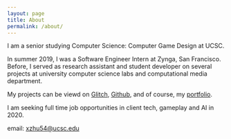 ```yaml
---
layout: page
title: About
permalink: /about/
---
```


I am a senior studying Computer Science: Computer Game Design at UCSC. 


In summer 2019, I was a Software Engineer Intern at Zynga, San Francisco. Before, I served as research assistant and student developer on several projects at university computer science labs and computational media department.


My projects can be viewd on [Glitch], [Github], and of course, my [portfolio]. 


I am seeking full time job opportunities in client tech, gameplay and AI in 2020. 


email:  xzhu54@ucsc.edu 

[Glitch]: http://www.reddit.com
[Github]: https://github.com/xueerzhu
[portfolio]: https://github.com/xueerzhu

